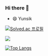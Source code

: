 ### Hi there 👋

- 😄 Yunsik


[![Solved.ac 프로필](http://mazassumnida.wtf/api/v2/generate_badge?boj=01089292615)](https://solved.ac/01089292615)

<img src="https://github.com/kangyunsik/Kangyunsik/issues/1"/>

[![Top Langs](https://github-readme-stats.vercel.app/api/top-langs/?username=Kangyunsik&layout=compact&theme=onedark)](https://github.com/anuraghazra/github-readme-stats)

<!--
**kangyunsik/Kangyunsik** is a ✨ _special_ ✨ repository because its `README.md` (this file) appears on your GitHub profile.

Here are some ideas to get you started:

- 🔭 I’m currently working on ...
- 🌱 I’m currently learning ...
- 👯 I’m looking to collaborate on ...
- 🤔 I’m looking for help with ...
- 💬 Ask me about ...
- 📫 How to reach me: ...
- 😄 Pronouns: ...
- ⚡ Fun fact: ...
-->

